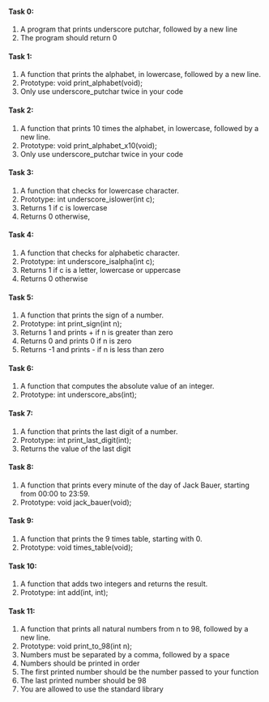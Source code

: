 <h4>Task 0:</h4>
<ol>
<li>A program that prints underscore putchar, followed by a new line</li>
<li>The program should return 0</li>
</ol>
<h4>Task 1:</h4>
<ol>
<li>A function that prints the alphabet, in lowercase, followed by a new line.</li>
<li>Prototype: void print_alphabet(void);</li>
<li>Only use underscore_putchar twice in your code</li>
</ol>
<h4>Task 2:</h4>
<ol>
<li>A function that prints 10 times the alphabet, in lowercase, followed by a new line.</li>
<li>Prototype: void print_alphabet_x10(void);</li>
<li>Only use underscore_putchar twice in your code</li>
</ol>
<h4>Task 3:</h4>
<ol>
<li>A function that checks for lowercase character.</li>
<li>Prototype: int underscore_islower(int c);</li>
<li>Returns 1 if c is lowercase</li>
<li>Returns 0 otherwise,</li>
</ol>
<h4>Task 4:</h4>
<ol>
<li>A function that checks for alphabetic character.</li>
<li>Prototype: int underscore_isalpha(int c);</li>
<li>Returns 1 if c is a letter, lowercase or uppercase</li>
<li>Returns 0 otherwise</li>
</ol>
<h4>Task 5:</h4>
<ol>
<li>A function that prints the sign of a number.</li>
<li>Prototype: int print_sign(int n);</li>
<li>Returns 1 and prints + if n is greater than zero</li>
<li>Returns 0 and prints 0 if n is zero</li>
<li>Returns -1 and prints - if n is less than zero</li>
</ol>
<h4>Task 6:</h4>
<ol>
<li>A function that computes the absolute value of an integer.</li>
<li>Prototype: int underscore_abs(int);</li>
</ol>
<h4>Task 7:</h4>
<ol>
<li>A function that prints the last digit of a number.</li>
<li>Prototype: int print_last_digit(int);</li>
<li>Returns the value of the last digit</li>
</ol>
<h4>Task 8:</h4>
<ol>
<li>A function that prints every minute of the day of Jack Bauer, starting from 00:00 to 23:59.</li>
<li>Prototype: void jack_bauer(void);</li>
</ol>
<h4>Task 9:</h4>
<ol>
<li>A function that prints the 9 times table, starting with 0.</li>
<li>Prototype: void times_table(void);</li>
</ol>
<h4>Task 10:</h4>
<ol>
<li>A function that adds two integers and returns the result.</li>
<li>Prototype: int add(int, int);</li>
</ol>
<h4>Task 11:</h4>
<ol>
<li>A function that prints all natural numbers from n to 98, followed by a new line.</li>
<li>Prototype: void print_to_98(int n);</li>
<li>Numbers must be separated by a comma, followed by a space</li>
<li>Numbers should be printed in order</li>
<li>The first printed number should be the number passed to your function</li>
<li>The last printed number should be 98</li>
<li>You are allowed to use the standard library</li>
</ol>

